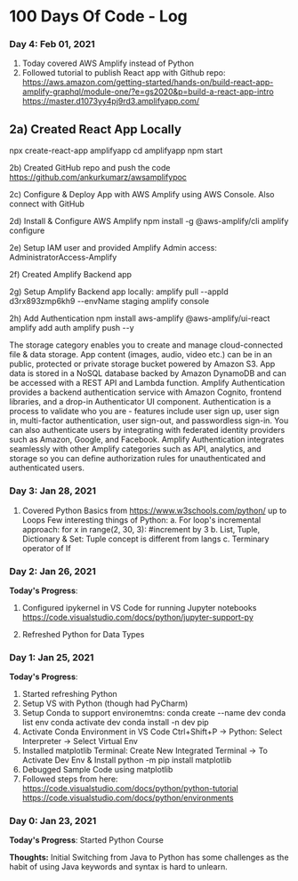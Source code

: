 # 100 Days Of Code - Log

### Day 4: Feb 01, 2021
1. Today covered AWS Amplify instead of Python
2. Followed tutorial to publish React app with Github repo:
https://aws.amazon.com/getting-started/hands-on/build-react-app-amplify-graphql/module-one/?e=gs2020&p=build-a-react-app-intro
https://master.d1073yy4pj9rd3.amplifyapp.com/

2a) Created React App Locally
-----------------------
npx create-react-app amplifyapp
cd amplifyapp
npm start

2b) Created GitHub repo and push the code
https://github.com/ankurkumarz/awsamplifypoc

2c) Configure & Deploy App with AWS Amplify using AWS Console. Also connect with GitHub

2d) Install & Configure AWS Amplify
npm install -g @aws-amplify/cli
amplify configure

2e) Setup IAM user and provided Amplify Admin access: AdministratorAccess-Amplify

2f) Created Amplify Backend app

2g) Setup Amplify Backend app locally:
amplify pull --appId d3rx893zmp6kh9 --envName staging
amplify console

2h) Add Authentication
npm install aws-amplify @aws-amplify/ui-react
amplify add auth
amplify push --y

The storage category enables you to create and manage cloud-connected file & data storage. App content (images, audio, video etc.) can be in an public, protected or private storage bucket powered by Amazon S3. App data is stored in a NoSQL database backed by Amazon DynamoDB and can be accessed with a REST API and Lambda function.
Amplify Authentication provides a backend authentication service with Amazon Cognito, frontend libraries, and a drop-in Authenticator UI component. Authentication is a process to validate who you are - features include user sign up, user sign in, multi-factor authentication, user sign-out, and passwordless sign-in. You can also authenticate users by integrating with federated identity providers such as Amazon, Google, and Facebook. Amplify Authentication integrates seamlessly with other Amplify categories such as API, analytics, and storage so you can define authorization rules for unauthenticated and authenticated users.


### Day 3: Jan 28, 2021
1. Covered Python Basics from https://www.w3schools.com/python/ up to Loops
Few interesting things of Python:
 a. For loop's incremental approach: for x in range(2, 30, 3): #increment by 3
 b. List, Tuple, Dictionary & Set: Tuple concept is different from langs
 c. Terminary operator of If

### Day 2: Jan 26, 2021
**Today's Progress**: 
1. Configured ipykernel in VS Code for running Jupyter notebooks
https://code.visualstudio.com/docs/python/jupyter-support-py

2. Refreshed Python for Data Types

### Day 1: Jan 25, 2021
**Today's Progress**: 
1. Started refreshing Python 
2. Setup VS with Python (though had PyCharm)
3. Setup Conda to support environemtns: 
conda create --name dev
conda list env
conda activate dev
conda install -n dev pip
4. Activate Conda Environment in VS Code
Ctrl+Shift+P -> Python: Select Interpreter -> Select Virtual Env
5. Installed matplotlib
Terminal: Create New Integrated Terminal -> To Activate Dev Env & Install 
python -m pip install matplotlib
5. Debugged Sample Code using matplotlib
6. Followed steps from here: https://code.visualstudio.com/docs/python/python-tutorial 
https://code.visualstudio.com/docs/python/environments

### Day 0: Jan 23, 2021

**Today's Progress**: Started Python Course

**Thoughts:** Initial Switching from Java to Python has some challenges as the habit of using Java keywords and syntax is hard to unlearn.